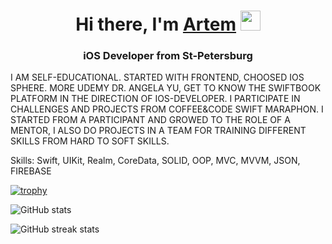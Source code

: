 <h1 align="center">Hi there, I'm <a href="https://www.linkedin.com/in/artem-orlov-ab4942100/" target="_blank">Artem</a> 
<img src="https://github.com/blackcater/blackcater/raw/main/images/Hi.gif" height="32"/></h1>
<h3 align="center">iOS Developer from St-Petersburg</h3

I AM SELF-EDUCATIONAL.
STARTED WITH FRONTEND, CHOOSED IOS SPHERE. MORE UDEMY DR. ANGELA YU, GET TO KNOW THE SWIFTBOOK PLATFORM IN THE DIRECTION OF IOS-DEVELOPER. I PARTICIPATE IN CHALLENGES AND PROJECTS FROM COFFEE&CODE
SWIFT MARAPHON. I STARTED FROM A PARTICIPANT AND GROWED TO THE ROLE OF A MENTOR, I ALSO DO PROJECTS IN A TEAM FOR TRAINING DIFFERENT SKILLS FROM HARD TO SOFT SKILLS.

Skills: Swift, UIKit, Realm, CoreData, SOLID, OOP, MVC, MVVM, JSON, FIREBASE




[![trophy](https://github-profile-trophy.vercel.app/?username=skifih4x)](https://github.com/ryo-ma/github-profile-trophy)

![GitHub stats](https://github-readme-stats.vercel.app/api?username=skifih4x&show_icons=true&count_private=true)  

![GitHub streak stats](https://streak-stats.demolab.com/?user=skifih4x)  
